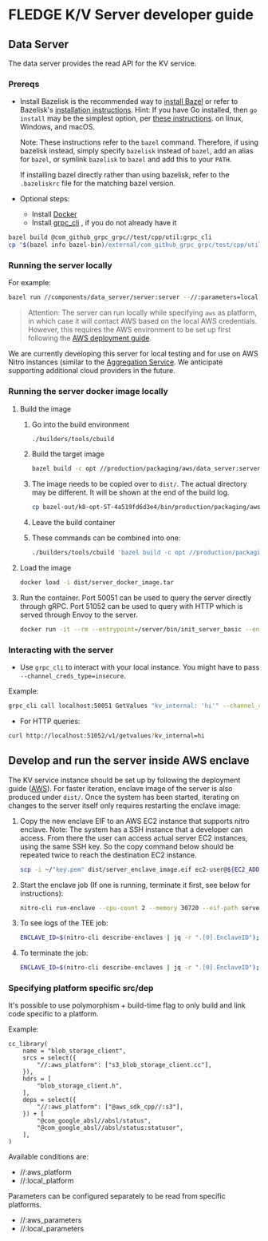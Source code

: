 # FLEDGE K/V Server developer guide

## Data Server

The data server provides the read API for the KV service.

### Prereqs

-   Install Bazelisk is the recommended way to
    [install Bazel](https://docs.bazel.build/versions/5.0.0/install-bazelisk.html) or refer to
    Bazelisk's
    [installation instructions](https://github.com/bazelbuild/bazelisk/blob/master/README.md#installation).
    Hint: If you have Go installed, then `go install` may be the simplest option, per
    [these instructions](https://github.com/bazelbuild/bazelisk/blob/master/README.md#requirements).
    on linux, Windows, and macOS.

    Note: These instructions refer to the `bazel` command. Therefore, if using bazelisk instead,
    simply specify `bazelisk` instead of `bazel`, add an alias for `bazel`, or symlink `bazelisk` to
    `bazel` and add this to your `PATH`.

    If installing bazel directly rather than using bazelisk, refer to the `.bazeliskrc` file for the
    matching bazel version.

-   Optional steps:

    -   Install [Docker](https://docs.docker.com/get-docker/)
    -   Install
        [grpc_cli](https://github.com/grpc/grpc/blob/master/doc/server_reflection_tutorial.md#test-services-using-server-reflection)
        , if you do not already have it

```sh
bazel build @com_github_grpc_grpc//test/cpp/util:grpc_cli
cp "$(bazel info bazel-bin)/external/com_github_grpc_grpc/test/cpp/util/grpc_cli" /bin/opt/grpc_cli
```

### Running the server locally

For example:

```sh
bazel run //components/data_server/server:server --//:parameters=local --//:platform=aws -- --environment="dev"
```

> Attention: The server can run locally while specifying `aws` as platform, in which case it will
> contact AWS based on the local AWS credentials. However, this requires the AWS environment to be
> set up first following the [AWS deployment guide](/docs/deploying_on_aws.md).

We are currently developing this server for local testing and for use on AWS Nitro instances
(similar to the
[Aggregation Service](https://github.com/google/trusted-execution-aggregation-service). We
anticipate supporting additional cloud providers in the future.

### Running the server docker image locally

1. Build the image

    1. Go into the build environment

        ```sh
        ./builders/tools/cbuild
        ```

    1. Build the target image

        ```sh
        bazel build -c opt //production/packaging/aws/data_server:server_docker_image.tar --//:parameters=local --//:platform=aws
        ```

    1. The image needs to be copied over to `dist/`. The actual directory may be different. It will
       be shown at the end of the build log.

        ```sh
        cp bazel-out/k8-opt-ST-4a519fd6d3e4/bin/production/packaging/aws/data_server/server_docker_image.tar dist/
        ```

    1. Leave the build container

    1. These commands can be combined into one:

        ```sh
        ./builders/tools/cbuild 'bazel build -c opt //production/packaging/aws/data_server:server_docker_image.tar --//:parameters=local --//:platform=aws cp bazel-out/k8-opt-ST-4a519fd6d3e4/bin/production/packaging/aws/data_server/server_docker_image.tar dist/'
        ```

1. Load the image

    ```sh
    docker load -i dist/server_docker_image.tar
    ```

1. Run the container. Port 50051 can be used to query the server directly through gRPC. Port 51052
   can be used to query with HTTP which is served through Envoy to the server.

    ```sh
    docker run -it --rm --entrypoint=/server/bin/init_server_basic --env AWS_ACCESS_KEY_ID=${AWS_ACCESS_KEY_ID} --env AWS_SECRET_ACCESS_KEY=${AWS_SECRET_ACCESS_KEY} -p 127.0.0.1:50051:50051 -p 127.0.0.1:51052:51052 bazel/production/packaging/aws/data_server:server_docker_image --server-port 50051
    ```

### Interacting with the server

-   Use `grpc_cli` to interact with your local instance. You might have to pass
    `--channel_creds_type=insecure`.

Example:

```sh
grpc_cli call localhost:50051 GetValues "kv_internal: 'hi'" --channel_creds_type=insecure
```

-   For HTTP queries:

```sh
curl http://localhost:51052/v1/getvalues?kv_internal=hi
```

## Develop and run the server inside AWS enclave

The KV service instance should be set up by following the deployment guide
([AWS](/docs/deploying_on_aws.md)). For faster iteration, enclave image of the server is also
produced under `dist/`. Once the system has been started, iterating on changes to the server itself
only requires restarting the enclave image:

1. Copy the new enclave EIF to an AWS EC2 instance that supports nitro enclave. Note: The system has
   a SSH instance that a developer can access. From there the user can access actual server EC2
   instances, using the same SSH key. So the copy command below should be repeated twice to reach
   the destination EC2 instance.

    ```sh
    scp -i ~/"key.pem" dist/server_enclave_image.eif ec2-user@${EC2_ADDR}.compute-1.amazonaws.com:/home/ec2-user/server_enclave_image.eif
    ```

1. Start the enclave job (If one is running, terminate it first, see below for instructions):

    ```sh
    nitro-cli run-enclave --cpu-count 2 --memory 30720 --eif-path server_enclave_image.eif --debug-mode --enclave-cid 16
    ```

1. To see logs of the TEE job:

    ```sh
    ENCLAVE_ID=$(nitro-cli describe-enclaves | jq -r ".[0].EnclaveID"); [ "$ENCLAVE_ID" != "null" ] && nitro-cli console --enclave-id ${ENCLAVE_ID}
    ```

1. To terminate the job:

    ```sh
    ENCLAVE_ID=$(nitro-cli describe-enclaves | jq -r ".[0].EnclaveID"); [ "$ENCLAVE_ID" != "null" ] && nitro-cli terminate-enclave --enclave-id ${ENCLAVE_ID}
    ```

### Specifying platform specific src/dep

It's possible to use polymorphism + build-time flag to only build and link code specific to a
platform.

Example:

```build
cc_library(
    name = "blob_storage_client",
    srcs = select({
        "//:aws_platform": ["s3_blob_storage_client.cc"],
    }),
    hdrs = [
        "blob_storage_client.h",
    ],
    deps = select({
        "//:aws_platform": ["@aws_sdk_cpp//:s3"],
    }) + [
        "@com_google_absl//absl/status",
        "@com_google_absl//absl/status:statusor",
    ],
)
```

Available conditions are:

-   //:aws_platform
-   //:local_platform

Parameters can be configured separately to be read from specific platforms.

-   //:aws_parameters
-   //:local_parameters

